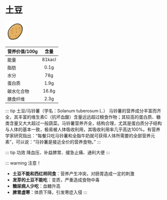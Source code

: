 # 土豆
<img src="/vegetables/tudou.png">

营养价值/100g|含量
----|:--:
能量|81kacl
脂肪|0.1g
水分|78g
蛋白质|1.9g
碳水化合物|16.8g
膳食纤维|2.3g

::: tip 土豆/马铃薯（学名：Solanum tuberosum L.）
马铃薯的营养成分丰富而齐全，其丰富的维生素C（抗坏血酸）含量远远超过粮食作物；其较高的蛋白质、糖类含量又大大超过一般蔬菜。马铃薯营养齐全，结构合理，尤其是蛋白质分子结构与人体的基本一致，极易被人体吸收利用，其吸收利用率几乎高达100%。有营养学家研究指出：“每餐只吃马铃薯和全脂牛奶就可获得人体所需要的全部营养元素”，可以说：“马铃薯是接近全价的营养食物。”
:::

::: tip 功效
降血压、补益脾胃、缓急止痛、通利大便
:::

::: warning 注意！
- **土豆不能和西红柿同食**：营养产生冲突，对肠胃造成一定的刺激
- **发芽的土豆不能吃**：变质，严重造成食物中毒
- **糖尿病人少吃**：血糖升高
- **脾胃虚寒**：体质下降，引发寒症入侵
  :::

<Vssue  />
